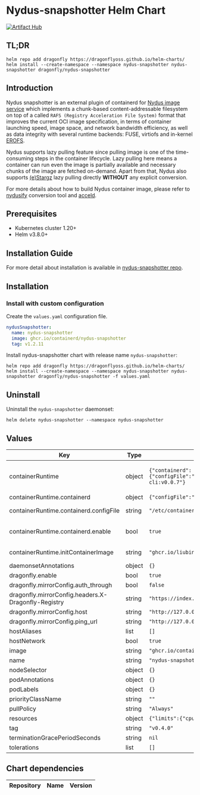 # Nydus-snapshotter Helm Chart

[![Artifact Hub](https://img.shields.io/endpoint?url=https://artifacthub.io/badge/repository/dragonfly)](https://artifacthub.io/packages/search?repo=dragonfly)

## TL;DR

```shell
helm repo add dragonfly https://dragonflyoss.github.io/helm-charts/
helm install --create-namespace --namespace nydus-snapshotter nydus-snapshotter dragonfly/nydus-snapshotter
```

## Introduction

Nydus snapshotter is an external plugin of containerd for [Nydus image service](https://nydus.dev) which implements a chunk-based content-addressable filesystem on top of a called `RAFS (Registry Acceleration File System)` format that improves the current OCI image specification, in terms of container launching speed, image space, and network bandwidth efficiency, as well as data integrity with several runtime backends: FUSE, virtiofs and in-kernel [EROFS](https://www.kernel.org/doc/html/latest/filesystems/erofs.html).

Nydus supports lazy pulling feature since pulling image is one of the time-consuming steps in the container lifecycle. Lazy pulling here means a container can run even the image is partially available and necessary chunks of the image are fetched on-demand. Apart from that, Nydus also supports [(e)Stargz](https://github.com/containerd/stargz-snapshotter) lazy pulling directly **WITHOUT** any explicit conversion.

For more details about how to build Nydus container image, please refer to [nydusify](https://github.com/dragonflyoss/image-service/blob/master/docs/nydusify.md) conversion tool and [acceld](https://github.com/goharbor/acceleration-service).

## Prerequisites

- Kubernetes cluster 1.20+
- Helm v3.8.0+

## Installation Guide

For more detail about installation is available in [nydus-snapshotter repo](https://github.com/containerd/nydus-snapshotter).

## Installation

### Install with custom configuration

Create the `values.yaml` configuration file.

```yaml
nydusSnapshotter:
  name: nydus-snapshotter
  image: ghcr.io/containerd/nydus-snapshotter
  tag: v1.2.11
```
Install nydus-snapshotter chart with release name `nydus-snapshotter`:

```shell
helm repo add dragonfly https://dragonflyoss.github.io/helm-charts/
helm install --create-namespace --namespace nydus-snapshotter nydus-snapshotter dragonfly/nydus-snapshotter -f values.yaml
```

## Uninstall

Uninstall the `nydus-snapshotter` daemonset:

```shell
helm delete nydus-snapshotter --namespace nydus-snapshotter
```

## Values

| Key | Type | Default | Description |
|-----|------|---------|-------------|
| containerRuntime | object | `{"containerd":{"configFile":"/etc/containerd/config.toml","enable":true},"initContainerImage":"ghcr.io/liubin/toml-cli:v0.0.7"}` | [Experimental] Container runtime support Choose special container runtime in Kubernetes. Support: Containerd, Docker, CRI-O |
| containerRuntime.containerd | object | `{"configFile":"/etc/containerd/config.toml","enable":true}` | [Experimental] Containerd support |
| containerRuntime.containerd.configFile | string | `"/etc/containerd/config.toml"` | Custom config path directory, default is /etc/containerd/config.toml |
| containerRuntime.containerd.enable | bool | `true` | Enable containerd support Inject nydus-snapshotter config into ${containerRuntime.containerd.configFile}, |
| containerRuntime.initContainerImage | string | `"ghcr.io/liubin/toml-cli:v0.0.7"` | The image name of init container, just to update container runtime configuration file |
| daemonsetAnnotations | object | `{}` | Daemonset annotations |
| dragonfly.enable | bool | `true` | Enable dragonfly |
| dragonfly.mirrorConfig.auth_through | bool | `false` |  |
| dragonfly.mirrorConfig.headers.X-Dragonfly-Registry | string | `"https://index.docker.io"` |  |
| dragonfly.mirrorConfig.host | string | `"http://127.0.0.1:65001"` |  |
| dragonfly.mirrorConfig.ping_url | string | `"http://127.0.0.1:40901/server/ping"` |  |
| hostAliases | list | `[]` | Host Aliases |
| hostNetwork | bool | `true` | Let nydus-snapshotter run in host network |
| image | string | `"ghcr.io/containerd/nydus-snapshotter"` | Image repository |
| name | string | `"nydus-snapshotter"` | nydus-snapshotter name |
| nodeSelector | object | `{}` | Node labels for pod assignment |
| podAnnotations | object | `{}` | Pod annotations |
| podLabels | object | `{}` | Pod labels |
| priorityClassName | string | `""` | Pod priorityClassName |
| pullPolicy | string | `"Always"` | Image pull policy |
| resources | object | `{"limits":{"cpu":"2","memory":"2Gi"},"requests":{"cpu":"0","memory":"0"}}` | Pod resource requests and limits |
| tag | string | `"v0.4.0"` | Image tag |
| terminationGracePeriodSeconds | string | `nil` | Pod terminationGracePeriodSeconds |
| tolerations | list | `[]` | List of node taints to tolerate |

## Chart dependencies

| Repository | Name | Version |
|------------|------|---------|
